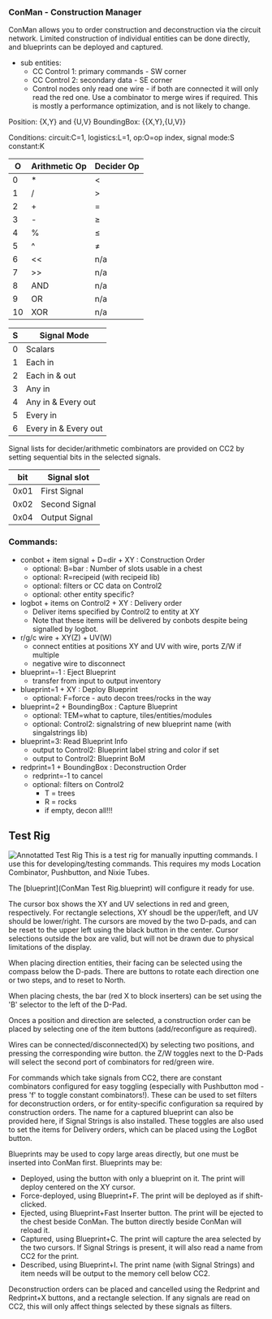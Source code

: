 ### ConMan - Construction Manager

ConMan allows you to order construction and deconstruction via the circuit network. Limited construction of individual entities can be done directly, and blueprints can be deployed and captured.

  * sub entities:
    * CC Control 1: primary commands - SW corner
    * CC Control 2: secondary data - SE corner
    * Control nodes only read one wire - if both are connected it will only read the red one. Use a combinator to merge wires if required. This is mostly a performance optimization, and is not likely to change.

Position: {X,Y} and {U,V}
BoundingBox: {{X,Y},{U,V}}

Conditions: circuit:C=1, logistics:L=1, op:O=op index, signal mode:S constant:K

| O  | Arithmetic Op | Decider Op |
|----|---------------|------------|
| 0  | *             | <          |
| 1  | /             | >          |
| 2  | +             | =          |
| 3  | -             | ≥          |
| 4  | %             | ≤          |
| 5  | ^             | ≠          |
| 6  | <<            | n/a        |
| 7  | >>            | n/a        |
| 8  | AND           | n/a        |
| 9  | OR            | n/a        |
| 10 | XOR           | n/a        |


| S | Signal Mode          |
|---|----------------------|
| 0 | Scalars              |
| 1 | Each in              |
| 2 | Each in & out        |
| 3 | Any in               |
| 4 | Any in & Every out   |
| 5 | Every in             |
| 6 | Every in & Every out |

Signal lists for decider/arithmetic combinators are provided on CC2 by setting sequential bits in the selected signals.

| bit  | Signal slot   |
|------|---------------|
| 0x01 | First Signal  |
| 0x02 | Second Signal |
| 0x04 | Output Signal |




### Commands:

  * conbot + item signal + D=dir + XY : Construction Order
    * optional: B=bar : Number of slots usable in a chest
    * optional: R=recipeid (with recipeid lib)
    * optional: filters or CC data on Control2
    * optional: other entity specific?
  * logbot + items on Control2 + XY : Delivery order
    * Deliver items specified by Control2 to entity at XY
    * Note that these items will be delivered by conbots despite being signalled by logbot.
  * r/g/c wire + XY(Z) + UV(W)
    * connect entities at positions XY and UV with wire, ports Z/W if multiple
    * negative wire to disconnect
  * blueprint=-1 : Eject Blueprint
    * transfer from input to output inventory
  * blueprint=1 + XY : Deploy Blueprint
    * optional: F=force - auto decon trees/rocks in the way
  * blueprint=2 + BoundingBox : Capture Blueprint
    * optional: TEM=what to capture, tiles/entities/modules
    * optional: Control2: signalstring of new blueprint name (with singalstrings lib)
  * blueprint=3: Read Blueprint Info
    * output to Control2: Blueprint label string and color if set
    * output to Control2: Blueprint BoM
  * redprint=1 + BoundingBox : Deconstruction Order
    * redprint=-1 to cancel
    * optional: filters on Control2
      * T = trees
      * R = rocks
      * if empty, decon all!!!



## Test Rig

![Annotatted Test Rig](conman_annotated.png)
This is a test rig for manually inputting commands. I use this for developing/testing commands. This requires my mods Location Combinator, Pushbutton, and Nixie Tubes.

The [blueprint](ConMan Test Rig.blueprint) will configure it ready for use.

The cursor box shows the XY and UV selections in red and green, respectively. For rectangle selections, XY shoudl be the upper/left, and UV should be lower/right. The cursors are moved by the two D-pads, and can be reset to the upper left using the black button in the center. Cursor selections outside the box are valid, but will not be drawn due to physical limitations of the display.

When placing direction entities, their facing can be selected using the compass below the D-pads. There are buttons to rotate each direction one or two steps, and to reset to North.

When placing chests, the bar (red X to block inserters) can be set using the 'B' selector to the left of the D-Pad.

Onces a position and direction are selected, a construction order can be placed by selecting one of the item buttons (add/reconfigure as required).

Wires can be connected/disconnected(X) by selecting two positions, and pressing the corresponding wire button. the Z/W toggles next to the D-Pads will select the second port of combinators for red/green wire.

For commands which take signals from CC2, there are constant combinators configured for easy toggling (especially with Pushbutton mod - press 'f' to toggle constant combinators!). These can be used to set filters for deconstruction orders, or for entity-specific configuration sa required by construction orders. The name for a captured blueprint can also be provided here, if Signal Strings is also installed. These toggles are also used to set the items for Delivery orders, which can be placed using the LogBot button.

Blueprints may be used to copy large areas directly, but one must be inserted into ConMan first. Blueprints may be:
  * Deployed, using the button with only a blueprint on it. The print will deploy centered on the XY cursor.
  * Force-deployed, using Blueprint+F. The print will be deployed as if shift-clicked.
  * Ejected, using Blueprint+Fast Inserter button. The print will be ejected to the chest beside ConMan. The button directly beside ConMan will reload it.
  * Captured, using Blueprint+C. The print will capture the area selected by the two cursors. If Signal Strings is present, it will also read a name from CC2 for the print.
  * Described, using Blueprint+I. The print name (with Signal Strings) and item needs will be output to the memory cell below CC2.

Deconstruction orders can be placed and cancelled using the Redprint and Redprint+X buttons, and a rectangle selection. If any signals are read on CC2, this will only affect things selected by these signals as filters.
